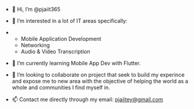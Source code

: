 - 👋 Hi, I’m @pjaiit365

- 👀 I’m interested in a lot of IT areas specifically:
- - Mobile Application Development
  - Networking
  - Audio & Video Transcription
  
- 🌱 I’m currently learning Mobile App Dev with Flutter.
- 💞️ I’m looking to collaborate on project that seek to build my experince and expose me to new area 
      with the objective of helping the world as a whole and communities I find myself in.

- 📫 Contact me directly through my email: pjaiitey@gmail.com

<!---
pjaiit365/pjaiit365 is a ✨ special ✨ repository because its `README.md` (this file) appears on your GitHub profile.
You can click the Preview link to take a look at your changes.
--->
